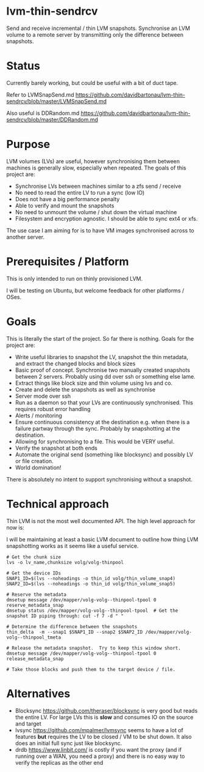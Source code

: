 # lvm-thin-sendrcv
Send and receive incremental / thin LVM snapshots.  Synchronise an LVM volume to a remote server by transmitting only the difference between snapshots.

# Status
Currently barely working, but could be useful with a bit of duct tape.

Refer to LVMSnapSend.md https://github.com/davidbartonau/lvm-thin-sendrcv/blob/master/LVMSnapSend.md

Also useful is DDRandom.md https://github.com/davidbartonau/lvm-thin-sendrcv/blob/master/DDRandom.md

# Purpose 
LVM volumes (LVs) are useful, however synchronising them between machines is generally slow, especially when repeated.  The goals of this project are:
- Synchronise LVs between machines similar to a zfs send / receive
- No need to read the entire LV to run a sync (low IO)
- Does not have a big performance penalty
- Able to verify and mount the snapshots 
- No need to unmount the volume / shut down the virtual machine
- Filesystem and encryption agnostic.  I should be able to sync ext4 or xfs.

The use case I am aiming for is to have VM images synchronised across to another server.

# Prerequisites / Platform
This is only intended to run on thinly provisioned LVM.

I will be testing on Ubuntu, but welcome feedback for other platforms / OSes.

# Goals
This is literally the start of the project.  So far there is nothing.  Goals for the project are:
- Write useful libraries to snapshot the LV, snapshot the thin metadata, and extract the changed blocks and block sizes
- Basic proof of concept.  Synchronise two manually created snapshots between 2 servers.  Probably using dd over ssh or something else lame.
- Extract things like block size and thin volume using lvs and co.
- Create and delete the snapshots as well as synchronise
- Server mode over ssh
- Run as a daemon so that your LVs are continuously synchronised.  This requires robust error handling
- Alerts / monitoring
- Ensure continuous consistency at the destination e.g. when there is a failure partway through the sync.  Probably by snapshotting at the destination.
- Allowing for synchronising to a file.  This would be VERY useful.
- Verify the snapshot at both ends
- Automate the original send (something like blocksync) and possibly LV or file creation.
- World domination!

There is absolutely no intent to support synchronising without a snapshot.

# Technical approach
Thin LVM is not the most well documented API.  The high level approach for now is:

I will be maintaining at least a basic LVM document to outline how thing LVM snapshotting works as it seems like a useful service.
```
# Get the chunk size
lvs -o lv_name,chunksize volg/volg-thinpool

# Get the device IDs
SNAP1_ID=$(lvs --noheadings -o thin_id volg/thin_volume_snap4)
SNAP2_ID=$(lvs --noheadings -o thin_id volg/thin_volume_snap5)

# Reserve the metadata
dmsetup message /dev/mapper/volg-volg--thinpool-tpool 0 reserve_metadata_snap
dmsetup status /dev/mapper/volg-volg--thinpool-tpool  # Get the snapshot ID piping through: cut -f 7 -d " "

# Determine the difference between the snapshots
thin_delta  -m --snap1 $SNAP1_ID --snap2 $SNAP2_ID /dev/mapper/volg-volg--thinpool_tmeta

# Release the metadata snapshot.  Try to keep this window short.
dmsetup message /dev/mapper/volg-volg--thinpool-tpool 0 release_metadata_snap

# Take those blocks and push them to the target device / file.
```


# Alternatives
- Blocksync https://github.com/theraser/blocksync is very good but reads the entire LV.  For large LVs this is **slow** and consumes IO on the source and target
- lvsync https://github.com/mpalmer/lvmsync seems to have a lot of features **but** requires the LV to be closed / VM to be shut down.  It also does an initial full sync just like blocksync.
- drdb https://www.linbit.com/ is costly if you want the proxy (and if running over a WAN, you need a proxy) and there is no easy way to verify the replicas as the other end
